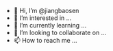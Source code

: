 - 👋 Hi, I’m @jiangbaosen
- 👀 I’m interested in ...
- 🌱 I’m currently learning ...
- 💞️ I’m looking to collaborate on ...
- 📫 How to reach me ...

<!---
jiangbaosen/jiangbaosen is a ✨ special ✨ repository because its `README.md` (this file) appears on your GitHub profile.
You can click the Preview link to take a look at your changes.
--->
